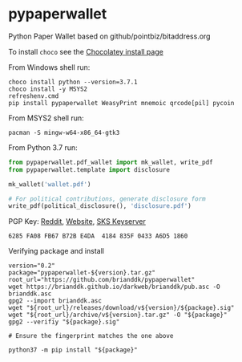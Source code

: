 <!--
# [rights]  Copyright 2020 brianddk at github https://github.com/brianddk
# [license] Apache 2.0 License https://www.apache.org/licenses/LICENSE-2.0
# [repo]    https://github.com/brianddk/pypaperwallet
# [btc]     BTC-b32: bc1qwc2203uym96u0nmq04pcgqfs9ldqz9l3mz8fpj
# [tipjar]  https://gist.github.com/brianddk/3ec16fbf1d008ea290b0
-->

# pypaperwallet
Python Paper Wallet based on github/pointbiz/bitaddress.org

To install `choco` see the [Chocolatey install page](https://chocolatey.org/install)

From Windows shell run:
```shell
choco install python --version=3.7.1
choco install -y MSYS2
refreshenv.cmd
pip install pypaperwallet WeasyPrint mnemoic qrcode[pil] pycoin
```

From MSYS2 shell run:
```shell
pacman -S mingw-w64-x86_64-gtk3
```

From Python 3.7 run:
```python
from pypaperwallet.pdf_wallet import mk_wallet, write_pdf
from pypaperwallet.template import disclosure

mk_wallet('wallet.pdf')

# For political contributions, generate disclosure form
write_pdf(political_disclosure(), 'disclosure.pdf')
```

PGP Key: [Reddit](https://www.reddit.com/user/brianddk/comments/aojt4u/brianddk_gpg_public_key/), [Website](https://brianddk.github.io/darkweb/brianddk/pub.asc), [SKS Keyserver](https://sks-keyservers.net/pks/lookup?op=get&search=0x6285FA08FB67B72BE4DA4184835F0433A6D51860)

```
6285 FA08 FB67 B72B E4DA  4184 835F 0433 A6D5 1860
```

Verifying package and install

```shell
version="0.2"
package="pypaperwallet-${version}.tar.gz"
root_url="https://github.com/brianddk/pypaperwallet"
wget https://brianddk.github.io/darkweb/brianddk/pub.asc -O brianddk.asc
gpg2 --import brianddk.asc
wget "${root_url}/releases/download/v${version}/${package}.sig"
wget "${root_url}/archive/v${version}.tar.gz" -O "${package}"
gpg2 --verifiy "${package}.sig"

# Ensure the fingerprint matches the one above

python37 -m pip install "${package}"
```
